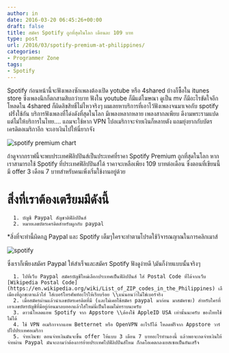 ```yaml
---
author: in
date: 2016-03-20 06:45:26+00:00
draft: false
title: สมัคร Spotify ถูกที่สุดในโลก เดือนละ 109 บาท
type: post
url: /2016/03/spotify-premium-at-philippines/
categories:
- Programmer Zone
tags:
- Spotify
---
```


Spotify ก่อนหน้านี้จะฟังเพลงซักเพลงต้องเปิด yotube หรือ 4shared บ้างก็ซื้อใน itunes store ซึ่งเพลงนึกก็ตกสามสิบกว่าบาท ฟังใน youtube ก็มีแต่โฆษณา ดูเป็น mv ก็มีอะไรขัดใจอีก โหลดใน 4shared ก็ผิดลิขสิทธิ์ไม่ไหวจริงๆ ผมเลยหาบริการที่เอาไว้ฟังเพลงจนมาเจอกับ spotify  ฝรั่งใช้กัน บริการฟังเพลงที่โด่งดังที่สุดในโลก มีเพลงหลากหลาย เพลงสากลเพียบ ดีงามพระรามแปด แต่ไม่ให้บริการในไทย.... แถมจะใช้หาก VPN ไปอเมริกาจะจ่ายเงินก็หลายตัง แถมยุ่งยากกับบัตรเครดิตอเมริกาอีก จะเอาเงินไปให้นี่ยากจัง

![spotify premium chart](https://www.innnblog.com/wp-content/uploads/2016/03/Screen-Shot-2559-03-17-at-21.42.44-1024x500-1.jpg)


<!-- more -->

ถ้าดูจากกราฟนี้จะพบประเทศฟิลิปปินส์เป็นประเทศที่ราคา Spotify Premium ถูกที่สุดในโลก หากเราสามารถใช้ Spotify ที่ประเทศฟิลิปปินส์ได้ ราคาจะเหลือเพียง 109 บาทต่อเดือน ซึ่งตอนที่เขียนนี้มี offer 3 เดือน 7 บาทสำหรับคนเพิ่งเริ่มใช้งานอยู่ด้วย


# สิ่งที่เราต้องเตรียมมีดังนี้





	  1. บัญชี Paypal สัญชาติฟิลิปปินส์
	  2. หมายเลขบัตรเครดิตสำหรับผูกกับ paypal

*สิ่งที่จะทำนี้ผิดกฏ Paypal และ Spotify เต็มๆใครจะทำตามโปรดใช้วิจารณญาณในการคลิกเมาส์

![spotify](https://www.innnblog.com/wp-content/uploads/2016/03/S__121653138-300x253.jpg)


ซึ่งเราก็เพียงสมัคร Paypal ให้สำเร็จและสมัคร Spotify ฟังดูง่ายดี \\มันก็ง่ายแบบนั้นจริงๆ



	  1. ไปที่เว็บ Paypal สมัครบัญชีใหม่เลือกประเทศเป็นฟิลิปปินส์ ใส่ Postal Code ที่ได้จากเว็บ [Wikipedia Postal Code](https://en.wikipedia.org/wiki/List_of_ZIP_codes_in_the_Philippines) เลือกเมืองที่ถูกชะตาแล้วใส่ ใส่เบอร์โทรศัพท์อะไรให้เรียบร้อย \\แน่นอนว่าไม่ใช่เบอร์จริง
	  2. เมื่อสมัครผ่านแล้วนำเลขบัตรเครดิตที่มี (และไม่เคยใช้สมัคร paypal มาก่อน มาสมัครซะ) สำหรับใครที่เอาเลขบัตรบัญชีที่มีอยู่ก่อนมาลบออกแล้วใส่ใหม่นี่เป็นไงผมไม่ทราบนะครับ
	  3. ดาวน์โหลดแอพ Spotify จาก Appstore \\ต้องใช้ AppleID USA เท่านั้นนะครับ ของไทยใช้ไม่ได้
	  4. ใช้ VPN อเมริกาจากแอพ Betternet หรือ OpenVPN อะไรก็ได้ โหลดฟรีจาก Appstore วาร์ปไปประเทศอเมริกา
	  5. จ่ายเงินซะ ตอนจ่ายเงินมันจะขึ้น offer ให้แบบ 3 เดือน 7 บาทอะไรทำนองนี้ แล้วพอจะกดจ่ายเงินให้จ่ายผ่าน Paypal มันจะถามว่าต้องการย้ายประเทศไปฟิลิปปินส์ไหม ก็กดโอเคตกลงเยสเซอเป็นอันเสร็จ

